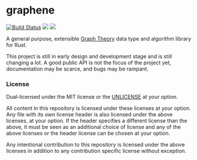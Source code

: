 
# graphene
[![Build Status](https://travis-ci.org/Emoun/graphene.svg?branch=master)](https://travis-ci.org/Emoun/graphene)
[![](http://meritbadge.herokuapp.com/graphene)](https://crates.io/crates/graphene)
[![](https://docs.rs/graphene/badge.svg)](https://docs.rs/graphene)

A general purpose, extensible [Graph Theory](https://en.wikipedia.org/wiki/Graph_theory)
data type and algorithm library for Rust.

This project is still in early design and development stage and is still changing a lot.
A good public API is not the focus of the project yet, documentation may be scarce, and bugs may be rampant.



### License

Dual-licensed under the MIT license or the [UNLICENSE](http://unlicense.org/) at your option.

All content in this repository is licensed under these licenses at your option. Any file with its own license
header is also licensed under the above licenses, at your option. If the header specifies a different
license than the above, it must be seen as an additional choice of license and any of the above licenses
or the header license can be chosen at your option.

Any intentional contribution to this repository is licensed under the above licenses in addition
to any contribution specific license without exception.





